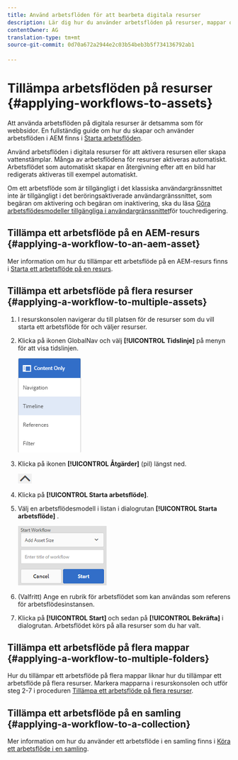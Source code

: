 ```yaml
---
title: Använd arbetsflöden för att bearbeta digitala resurser
description: Lär dig hur du använder arbetsflöden på resurser, mappar och samlingar i AEM Assets för att bearbeta dina digitala resurser.
contentOwner: AG
translation-type: tm+mt
source-git-commit: 0d70a672a2944e2c03b54beb3b5f734136792ab1

---
```



# Tillämpa arbetsflöden på resurser {#applying-workflows-to-assets}

Att använda arbetsflöden på digitala resurser är detsamma som för webbsidor. En fullständig guide om hur du skapar och använder arbetsflöden i AEM finns i [Starta arbetsflöden](../sites-authoring/workflows-participating.md).

Använd arbetsflöden i digitala resurser för att aktivera resursen eller skapa vattenstämplar. Många av arbetsflödena för resurser aktiveras automatiskt. Arbetsflödet som automatiskt skapar en återgivning efter att en bild har redigerats aktiveras till exempel automatiskt.

Om ett arbetsflöde som är tillgängligt i det klassiska användargränssnittet inte är tillgängligt i det beröringsaktiverade användargränssnittet, som begäran om aktivering och begäran om inaktivering, ska du läsa [Göra arbetsflödesmodeller tillgängliga i användargränssnittet](../sites-developing/workflows-models.md#make-workflow-models-available-in-touchui)för touchredigering.

## Tillämpa ett arbetsflöde på en AEM-resurs {#applying-a-workflow-to-an-aem-asset}

Mer information om hur du tillämpar ett arbetsflöde på en AEM-resurs finns i [Starta ett arbetsflöde på en resurs](managing-assets-touch-ui.md#starting-a-workflow-on-an-asset).

## Tillämpa ett arbetsflöde på flera resurser {#applying-a-workflow-to-multiple-assets}

1. I resurskonsolen navigerar du till platsen för de resurser som du vill starta ett arbetsflöde för och väljer resurser.
1. Klicka på ikonen GlobalNav och välj **[!UICONTROL Tidslinje]** på menyn för att visa tidslinjen.

   ![chlimage_1-136](assets/chlimage_1-136.png)

1. Klicka på ikonen **[!UICONTROL Åtgärder]** (pil) längst ned.

   ![chlimage_1-137](assets/chlimage_1-137.png)

1. Klicka på **[!UICONTROL Starta arbetsflöde]**.
1. Välj en arbetsflödesmodell i listan i dialogrutan **[!UICONTROL Starta arbetsflöde]** .

   ![chlimage_1-138](assets/chlimage_1-138.png)

1. (Valfritt) Ange en rubrik för arbetsflödet som kan användas som referens för arbetsflödesinstansen.
1. Klicka på **[!UICONTROL Start]** och sedan på **[!UICONTROL Bekräfta]** i dialogrutan. Arbetsflödet körs på alla resurser som du har valt.

## Tillämpa ett arbetsflöde på flera mappar {#applying-a-workflow-to-multiple-folders}

Hur du tillämpar ett arbetsflöde på flera mappar liknar hur du tillämpar ett arbetsflöde på flera resurser. Markera mapparna i resurskonsolen och utför steg 2-7 i proceduren [Tillämpa ett arbetsflöde på flera resurser](assets-workflow.md#applying-a-workflow-to-multiple-assets).

## Tillämpa ett arbetsflöde på en samling {#applying-a-workflow-to-a-collection}

Mer information om hur du använder ett arbetsflöde i en samling finns i [Köra ett arbetsflöde i en samling](managing-collections-touch-ui.md#running-a-workflow-on-a-collection).
